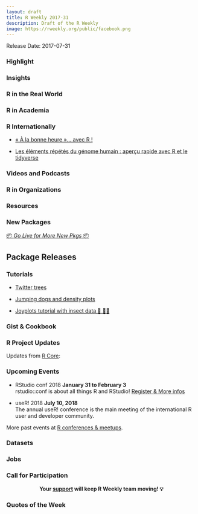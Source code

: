 ```yaml
---
layout: draft
title: R Weekly 2017-31
description: Draft of the R Weekly
image: https://rweekly.org/public/facebook.png
---
```


Release Date: 2017-07-31

###  Highlight



### Insights





###  R in the Real World



###  R in Academia



###  R Internationally

+ [« À la bonne heure »… avec R !](http://www.thinkr.fr/ah-bonne-heure-r/)

+ [Les éléments répétés du génome humain : aperçu rapide avec R et le tidyverse](https://bioinfo-fr.net/elements-repetes-genome-humain-apercu-rapide-r-tidyverse)


###  Videos and Podcasts




###  R in Organizations



###  Resources




###  New Packages

<p class="added-hostname"><a href="https://rweekly.org/live" target="_blank" class="externalLink">📦 <i>Go Live for More New Pkgs</i> 📦</a></p>




## Package Releases




###  Tutorials

+ [Twitter trees](http://livefreeordichotomize.com/2017/07/24/twitter-trees/)

+ [Jumping dogs and density plots](http://luisdva.github.io/rstats/density-swarms/)

+ [Joyplots tutorial with insect data 🐛 🐞🦋](http://blog.kaggle.com/2017/07/20/joyplots-tutorial-with-insect-data/)

### Gist & Cookbook




<!--<div class="post-more-begin"></div><div class="post-more-end"></div>-->


###  R Project Updates

Updates from [R Core](http://developer.r-project.org/blosxom.cgi/R-devel/NEWS):



###  Upcoming Events

+ RStudio conf 2018
**January 31 to February 3** <br />
rstudio::conf is about all things R and RStudio! [Register & More infos](https://www.rstudio.com/conference/)


+ useR! 2018 **July 10, 2018** <br />
The annual useR! conference is the main meeting of the international R user and developer community.

More past events at [R conferences & meetups](https://conf.rweekly.org).


### Datasets



### Jobs




###  Call for Participation




<p class="hide-support added-hostname support-rweekly" style="text-align: center;font-weight: bold;">Your <a class="non-visited externalLink" href="https://www.patreon.com/rweekly" onclick="pas(this)">support</a> will keep R Weekly team moving! 💡</p>


###  Quotes of the Week


